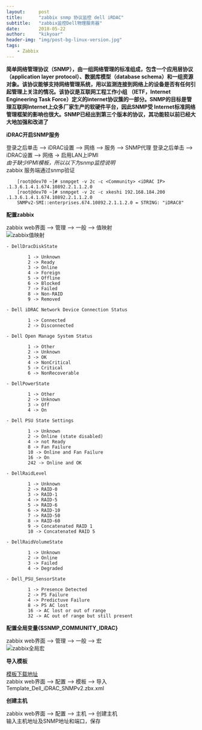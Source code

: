 ```yaml
---
layout:     post
title:      "zabbix snmp 协议监控 dell iRDAC"
subtitle:   "zabbix监控Dell物理服务器"
date:       2018-05-22
author:     "kikyoar"
header-img: "img/post-bg-linux-version.jpg"
tags:
    - Zabbix
---  
```



**简单网络管理协议（SNMP），由一组网络管理的标准组成，包含一个应用层协议（application layer protocol）、数据库模型（database schema）和一组资源对象。该协议能够支持网络管理系统，用以监测连接到网络上的设备是否有任何引起管理上关注的情况。该协议是互联网工程工作小组 （IETF，Internet Engineering Task Force）定义的internet协议簇的一部分。SNMP的目标是管理互联网Internet上众多厂家生产的软硬件平台，因此SNMP受 Internet标准网络管理框架的影响也很大。SNMP已经出到第三个版本的协议，其功能较以前已经大大地加强和改进了**  

**iDRAC开启SNMP服务**   

登录之后单击 —> iDRAC设置 —> 网络 —> 服务 —> SNMP代理
登录之后单击 —> iDRAC设置 —> 网络 -> 启用LAN上IPMI  
*由于缺少IPMI模板，所以以下为snmp监控说明*  
zabbix 服务端通过snmp验证   


		[root@dev70 ~]# snmpget -v 2c -c <Community> <iDRAC IP> .1.3.6.1.4.1.674.10892.2.1.1.2.0
		[root@dev70 ~]# snmpget -v 2c -c xkeshi 192.168.184.200 .1.3.6.1.4.1.674.10892.2.1.1.2.0
		SNMPv2-SMI::enterprises.674.10892.2.1.1.2.0 = STRING: "iDRAC8"  

**配置zabbix**  

zabbix web界面 —> 管理 —> 一般 —> 值映射  
![zabbix值映射](http://kikyoar.com/img/zabbix_mapping.png)  
	
	- DellDracDiskState  
	
			1 -> Unknown
			2 -> Ready
			3 -> Online
			4 -> Foreign
			5 -> Offline
			6 -> Blocked
			7 -> Failed
			8 -> Non-RAID
			9 -> Removed  
	
	- Dell iDRAC Network Device Connection Status  
	
			1 -> Connected
			2 -> Disconnected  
	
	- Dell Open Manage System Status  
	
			1 -> Other
			2 -> Unknown
			3 -> OK
			4 -> NonCritical
			5 -> Critical
			6 -> NonRecoverable  
	
	- DellPowerState  
	
			1 -> Other
			2 -> Unknown
			3 -> Off
			4 -> On  
	
	- Dell PSU State Settings  

			1 -> Unknown
			2 -> Online (state disabled)
			4 -> not Ready
			8 -> Fan Failure
			10 -> Online and Fan Failure
			16 -> On
			242 -> Online and OK  
	
	- DellRaidLevel  

			1 -> Unknown
			2 -> RAID-0
			3 -> RAID-1
			4 -> RAID-5
			5 -> RAID-6
			6 -> RAID-10
			7 -> RAID-50
			8 -> RAID-60
			9 -> Concatenated RAID 1
			10 -> Concatenated RAID 5  
	
	- DellRaidVolumeState  

			1 -> Unknown
			2 -> Online
			3 -> Failed
			4 -> Degraded		
			
	- Dell_PSU_SensorState  

			1 -> Presence Detected
			2 -> PS Failure
			4 -> Predictuve Failure
			8 -> PS AC lost
			16 -> AC lost or out of range
			32 -> AC out of range but still present   

**配置全局变量{$SNMP_COMMUNITY_IDRAC}**  

zabbix web界面 —> 管理 —> 一般 —> 宏  
![zabbix全局宏](http://kikyoar.com/img/zabbix_Macro.png)   

**导入模板**    

[模板下载地址](https://github.com/endersonmaia/zabbix-templates/tree/master/dell/idrac)  
zabbix web界面 —> 配置 —> 模板 —> 导入  
Template_Dell_iDRAC_SNMPv2.zbx.xml    

**创建主机**    

zabbix web界面 —> 配置 —> 主机 —> 创建主机  
输入主机地址及SNMP地址和端口，保存  
